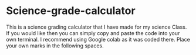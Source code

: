 # Science-grade-calculator
This is a science grading calculator that I have made for my science Class. If you would like then you can simply copy and paste the code into your own terminal. I recommend using Google colab as it was coded there. Place your own marks in the following spaces. 
